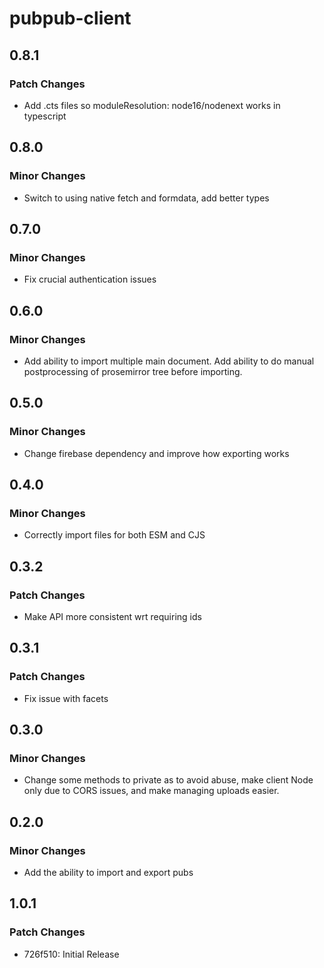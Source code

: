 # pubpub-client

## 0.8.1

### Patch Changes

- Add .cts files so moduleResolution: node16/nodenext works in typescript

## 0.8.0

### Minor Changes

- Switch to using native fetch and formdata, add better types

## 0.7.0

### Minor Changes

- Fix crucial authentication issues

## 0.6.0

### Minor Changes

- Add ability to import multiple main document. Add ability to do manual postprocessing of prosemirror tree before importing.

## 0.5.0

### Minor Changes

- Change firebase dependency and improve how exporting works

## 0.4.0

### Minor Changes

- Correctly import files for both ESM and CJS

## 0.3.2

### Patch Changes

- Make API more consistent wrt requiring ids

## 0.3.1

### Patch Changes

- Fix issue with facets

## 0.3.0

### Minor Changes

- Change some methods to private as to avoid abuse, make client Node only due to CORS issues, and make managing uploads easier.

## 0.2.0

### Minor Changes

- Add the ability to import and export pubs

## 1.0.1

### Patch Changes

- 726f510: Initial Release
